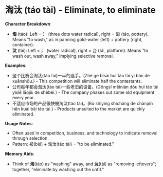 # **淘汰 (táo tài) - Eliminate, to eliminate**

**Character Breakdown**:  
- **淘** (táo): Left = 氵 (three dots water radical), right = 匋 (táo, pottery). Means "to wash," as in panning gold-water (left) + pottery (right, container).  
- **汰** (tài): Left = 氵 (water radical), right = 台 (tái, platform). Means "to wash out, wash away," implying selective removal.

**Examples**:  
- 这个比赛会淘汰(táo tài)一半的选手。(Zhè ge bǐsài huì táo tài yí bàn de xuǎnshǒu.) - This competition will eliminate half the contestants.  
- 公司每年都会淘汰(táo tài)一些老旧的设备。(Gōngsī měinián dōu huì táo tài yìxiē lǎojiù de shèbèi.) - The company phases out some old equipment every year.  
- 不适应市场的产品很快被淘汰(táo tài)。(Bù shìyìng shìchǎng de chǎnpǐn hěn kuài bèi táo tài.) - Products unsuited to the market are quickly eliminated.

**Usage Notes**:  
- Often used in competition, business, and technology to indicate removal through selection.  
- Pattern: 被(bèi) + 淘汰(táo tài) = "to be eliminated."

**Memory Aids**:  
- Think of **淘**(táo) as "washing" away, and **汰**(tài) as "removing leftovers"; together, "eliminate by washing out the unfit."